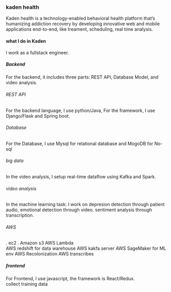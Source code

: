  ### kaden health
Kaden health is a technology-enabled behavioral health platform that’s humanizing addiction recovery by developing innovative web and mobile applications end-to-end, like treament, scheduling, real time analysis.

 #### what I do in Kaden
 I work as a fullstack engineer. 
 ##### Backend 
For the backend, it includes three parts: REST API, Database Model, and video analysis.
 
 ###### REST API
For the backend language, I use python/Java, For the framework,  I use Django/Flask and Spring boot.  
 
 ###### Database
 For the Database,  I use Mysql for relational database and MogoDB for No-sql
 
 ###### big data
 In the video analysis, I setup real-time dataflow using Kafka and Spark.    
 
 ###### video analysis
 In the machine learning task: I work on depresion detection through patient audio, emotional detection through video. sentiment analysis through transcription. 
 
 ###### AWS
 
 . ec2
 . Amazon s3
 AWS Lambda  
 AWS redshift for data warehouse
 AWS kakfa server 
 AWS SageMaker for ML env
 AWS Recolonization
 AWS transcribes
 

 ##### frontend
 For Frontend, I use javascript, the framework is React/Redux.    
 collect training data
